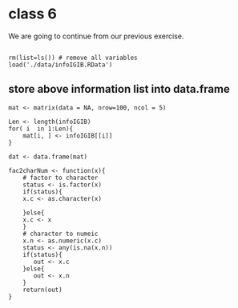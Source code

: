 # class 6

We are going to continue from our previous exercise. 

```{R}

rm(list=ls()) # remove all variables
load('./data/infoIGIB.RData')
```

## store above information list into data.frame

```{R}
mat <- matrix(data = NA, nrow=100, ncol = 5)

Len <- length(infoIGIB)
for( i  in 1:Len){
    mat[i, ] <- infoIGIB[[i]]
}

dat <- data.frame(mat)

fac2charNum <- function(x){
    # factor to character
    status <- is.factor(x)
    if(status){
	x.c <- as.character(x)

    }else{
	x.c <- x
    }
    # character to numeic
    x.n <- as.numeric(x.c)
    status <- any(is.na(x.n))
    if(status){
       out <- x.c
    }else{
       out <- x.n
    }
    return(out)
}

```
